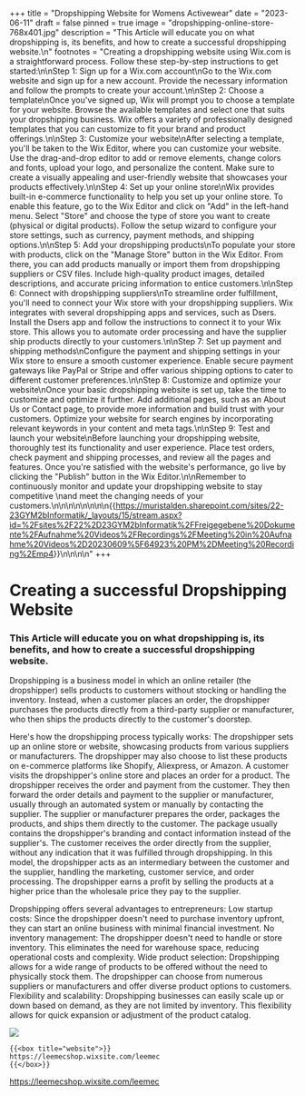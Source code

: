 +++
title = "Dropshipping Website for Womens Activewear"
date = "2023-06-11"
draft = false
pinned = true
image = "dropshipping-online-store-768x401.jpg"
description = "This Article will educate you on what dropshipping is, its benefits, and how to create a successful dropshipping website.\n"
footnotes = "Creating a dropshipping website using Wix.com is a straightforward process. Follow these step-by-step instructions to get started:\n\nStep 1: Sign up for a Wix.com account\nGo to the Wix.com website and sign up for a new account. Provide the necessary information and follow the prompts to create your account.\n\nStep 2: Choose a template\nOnce you've signed up, Wix will prompt you to choose a template for your website. Browse the available templates and select one that suits your dropshipping business. Wix offers a variety of professionally designed templates that you can customize to fit your brand and product offerings.\n\nStep 3: Customize your website\nAfter selecting a template, you'll be taken to the Wix Editor, where you can customize your website. Use the drag-and-drop editor to add or remove elements, change colors and fonts, upload your logo, and personalize the content. Make sure to create a visually appealing and user-friendly website that showcases your products effectively.\n\nStep 4: Set up your online store\nWix provides built-in e-commerce functionality to help you set up your online store. To enable this feature, go to the Wix Editor and click on \"Add\" in the left-hand menu. Select \"Store\" and choose the type of store you want to create (physical or digital products). Follow the setup wizard to configure your store settings, such as currency, payment methods, and shipping options.\n\nStep 5: Add your dropshipping products\nTo populate your store with products, click on the \"Manage Store\" button in the Wix Editor. From there, you can add products manually or import them from dropshipping suppliers or CSV files. Include high-quality product images, detailed descriptions, and accurate pricing information to entice customers.\n\nStep 6: Connect with dropshipping suppliers\nTo streamline order fulfillment, you'll need to connect your Wix store with your dropshipping suppliers. Wix integrates with several dropshipping apps and services, such as Dsers. Install the Dsers app and follow the instructions to connect it to your Wix store. This allows you to automate order processing and have the supplier ship products directly to your customers.\n\nStep 7: Set up payment and shipping methods\nConfigure the payment and shipping settings in your Wix store to ensure a smooth customer experience. Enable secure payment gateways like PayPal or Stripe and offer various shipping options to cater to different customer preferences.\n\nStep 8: Customize and optimize your website\nOnce your basic dropshipping website is set up, take the time to customize and optimize it further. Add additional pages, such as an About Us or Contact page, to provide more information and build trust with your customers. Optimize your website for search engines by incorporating relevant keywords in your content and meta tags.\n\nStep 9: Test and launch your website\nBefore launching your dropshipping website, thoroughly test its functionality and user experience. Place test orders, check payment and shipping processes, and review all the pages and features. Once you're satisfied with the website's performance, go live by clicking the \"Publish\" button in the Wix Editor.\n\nRemember to continuously monitor and update your dropshipping website to stay competitive \nand meet the changing needs of your customers.\n\n\n\n\n\n<!--StartFragment-->\n\n{{<https://muristalden.sharepoint.com/sites/22-23GYM2bInformatik/_layouts/15/stream.aspx?id=%2Fsites%2F22%2D23GYM2bInformatik%2FFreigegebene%20Dokumente%2FAufnahme%20Videos%2FRecordings%2FMeeting%20in%20Aufnahme%20Videos%2D20230609%5F64923%20PM%2DMeeting%20Recording%2Emp4>}}\n\n<!--EndFragment-->\n\n[](https://muristalden.sharepoint.com/sites/22-23GYM2bInformatik/_layouts/15/stream.aspx?id=%2Fsites%2F22%2D23GYM2bInformatik%2FFreigegebene%20Dokumente%2FAufnahme%20Videos%2FRecordings%2FMeeting%20in%20Aufnahme%20Videos%2D20230609%5F64923%20PM%2DMeeting%20Recording%2Emp4)"
+++
# Creating a successful Dropshipping Website

### This Article will educate you on what dropshipping is, its benefits, and how to create a successful dropshipping website.



Dropshipping is a business model in which an online retailer (the dropshipper) sells products to customers without stocking or handling the inventory. Instead, when a customer places an order, the dropshipper purchases the products directly from a third-party supplier or manufacturer, who then ships the products directly to the customer's doorstep.

Here's how the dropshipping process typically works:
The dropshipper sets up an online store or website, showcasing products from various suppliers or manufacturers. The dropshipper may also choose to list these products on e-commerce platforms like Shopify, Aliexpress, or Amazon.
A customer visits the dropshipper's online store and places an order for a product.
The dropshipper receives the order and payment from the customer. They then forward the order details and payment to the supplier or manufacturer, usually through an automated system or manually by contacting the supplier.
The supplier or manufacturer prepares the order, packages the products, and ships them directly to the customer. The package usually contains the dropshipper's branding and contact information instead of the supplier's.
The customer receives the order directly from the supplier, without any indication that it was fulfilled through dropshipping.
In this model, the dropshipper acts as an intermediary between the customer and the supplier, handling the marketing, customer service, and order processing. The dropshipper earns a profit by selling the products at a higher price than the wholesale price they pay to the supplier.

Dropshipping offers several advantages to entrepreneurs:
Low startup costs: Since the dropshipper doesn't need to purchase inventory upfront, they can start an online business with minimal financial investment.
No inventory management: The dropshipper doesn't need to handle or store inventory. This eliminates the need for warehouse space, reducing operational costs and complexity.
Wide product selection: Dropshipping allows for a wide range of products to be offered without the need to physically stock them. The dropshipper can choose from numerous suppliers or manufacturers and offer diverse product options to customers.
Flexibility and scalability: Dropshipping businesses can easily scale up or down based on demand, as they are not limited by inventory. This flexibility allows for quick expansion or adjustment of the product catalog.

![](https://leemecshop.wixsite.com/leemec)

```
{{<box title="website">}}
https://leemecshop.wixsite.com/leemec 
{{</box>}}
```

<https://leemecshop.wixsite.com/leemec>